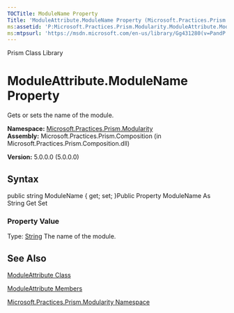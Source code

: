 ```yaml
---
TOCTitle: ModuleName Property
Title: 'ModuleAttribute.ModuleName Property (Microsoft.Practices.Prism.Modularity)'
ms:assetid: 'P:Microsoft.Practices.Prism.Modularity.ModuleAttribute.ModuleName'
ms:mtpsurl: 'https://msdn.microsoft.com/en-us/library/Gg431280(v=PandP.50)'
---
```


Prism Class Library

ModuleAttribute.ModuleName Property
=======================================

Gets or sets the name of the module.

**Namespace:** [Microsoft.Practices.Prism.Modularity](https://msdn.microsoft.com/library/microsoft.practices.prism.modularity)
**Assembly:** Microsoft.Practices.Prism.Composition (in Microsoft.Practices.Prism.Composition.dll)

**Version:** 5.0.0.0 (5.0.0.0)

## Syntax


public string ModuleName { get; set; }Public Property ModuleName As String Get Set
### Property Value

Type: [String](http://msdn.microsoft.com/en-us/library/s1wwdcbf)
The name of the module.

See Also
--------


[ModuleAttribute Class](https://msdn.microsoft.com/library/microsoft.practices.prism.modularity.moduleattribute)

[ModuleAttribute Members](https://msdn.microsoft.com/allmembers.t:microsoft.practices.prism.modularity.moduleattribute)

[Microsoft.Practices.Prism.Modularity Namespace](https://msdn.microsoft.com/library/microsoft.practices.prism.modularity)
